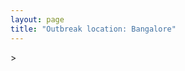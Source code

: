 ```yaml
---
layout: page
title: "Outbreak location: Bangalore"
---
```

<div id="mapid">
<script src="https://buda-magenta.github.io/hazard_map/load_map.js"></script>
><script>
var marker_outbreak = L.marker([12.979120, 77.591300],{"autoPan": true}).addTo(map); marker_outbreak.bindTooltip("Bangalore").openTooltip();

var circle_1 = L.circle([12.305183, 76.655361], {"pane": "markerPane", "color": "red", "fill": true, "fillOpacity": 0.2, "fillRule": "evenodd", "lineCap": "round", "lineJoin": "round", "opacity": 1.0, "radius": 188032, "stroke": true, "weight": 2}).addTo(map);
circle_1.bindTooltip("Mysore<br>rank: 1<br>hazard index: 0.047008")

var circle_2 = L.circle([13.340077, 77.100621], {"pane": "markerPane", "color": "red", "fill": true, "fillOpacity": 0.2, "fillRule": "evenodd", "lineCap": "round", "lineJoin": "round", "opacity": 1.0, "radius": 102214, "stroke": true, "weight": 2}).addTo(map);
circle_2.bindTooltip("Tumkur<br>rank: 2<br>hazard index: 0.025554")

var circle_3 = L.circle([13.083694, 80.270186], {"pane": "markerPane", "color": "red", "fill": true, "fillOpacity": 0.2, "fillRule": "evenodd", "lineCap": "round", "lineJoin": "round", "opacity": 1.0, "radius": 83914, "stroke": true, "weight": 2}).addTo(map);
circle_3.bindTooltip("Chennai<br>rank: 3<br>hazard index: 0.020979")

var circle_4 = L.circle([28.651718, 77.221939], {"pane": "markerPane", "color": "red", "fill": true, "fillOpacity": 0.2, "fillRule": "evenodd", "lineCap": "round", "lineJoin": "round", "opacity": 1.0, "radius": 81719, "stroke": true, "weight": 2}).addTo(map);
circle_4.bindTooltip("Delhi<br>rank: 4<br>hazard index: 0.020430")

var circle_5 = L.circle([19.075990, 72.877393], {"pane": "markerPane", "color": "red", "fill": true, "fillOpacity": 0.2, "fillRule": "evenodd", "lineCap": "round", "lineJoin": "round", "opacity": 1.0, "radius": 67677, "stroke": true, "weight": 2}).addTo(map);
circle_5.bindTooltip("Mumbai<br>rank: 5<br>hazard index: 0.016919")

var circle_6 = L.circle([11.664300, 78.146000], {"pane": "markerPane", "color": "red", "fill": true, "fillOpacity": 0.2, "fillRule": "evenodd", "lineCap": "round", "lineJoin": "round", "opacity": 1.0, "radius": 63078, "stroke": true, "weight": 2}).addTo(map);
circle_6.bindTooltip("Salem<br>rank: 6<br>hazard index: 0.015770")

var circle_7 = L.circle([17.388786, 78.461065], {"pane": "markerPane", "color": "red", "fill": true, "fillOpacity": 0.2, "fillRule": "evenodd", "lineCap": "round", "lineJoin": "round", "opacity": 1.0, "radius": 59729, "stroke": true, "weight": 2}).addTo(map);
circle_7.bindTooltip("Hyderabad<br>rank: 7<br>hazard index: 0.014932")

var circle_8 = L.circle([12.955100, 78.269900], {"pane": "markerPane", "color": "red", "fill": true, "fillOpacity": 0.2, "fillRule": "evenodd", "lineCap": "round", "lineJoin": "round", "opacity": 1.0, "radius": 50826, "stroke": true, "weight": 2}).addTo(map);
circle_8.bindTooltip("Robertson Pet<br>rank: 8<br>hazard index: 0.012707")

var circle_9 = L.circle([22.541418, 88.357691], {"pane": "markerPane", "color": "red", "fill": true, "fillOpacity": 0.2, "fillRule": "evenodd", "lineCap": "round", "lineJoin": "round", "opacity": 1.0, "radius": 40549, "stroke": true, "weight": 2}).addTo(map);
circle_9.bindTooltip("Kolkata<br>rank: 9<br>hazard index: 0.010137")

var circle_10 = L.circle([12.732884, 77.830948], {"pane": "markerPane", "color": "red", "fill": true, "fillOpacity": 0.2, "fillRule": "evenodd", "lineCap": "round", "lineJoin": "round", "opacity": 1.0, "radius": 34129, "stroke": true, "weight": 2}).addTo(map);
circle_10.bindTooltip("Hosur<br>rank: 10<br>hazard index: 0.008532")

var circle_11 = L.circle([18.521428, 73.854454], {"pane": "markerPane", "color": "red", "fill": true, "fillOpacity": 0.2, "fillRule": "evenodd", "lineCap": "round", "lineJoin": "round", "opacity": 1.0, "radius": 31674, "stroke": true, "weight": 2}).addTo(map);
circle_11.bindTooltip("Pune<br>rank: 11<br>hazard index: 0.007919")

var circle_12 = L.circle([12.523889, 76.896196], {"pane": "markerPane", "color": "red", "fill": true, "fillOpacity": 0.2, "fillRule": "evenodd", "lineCap": "round", "lineJoin": "round", "opacity": 1.0, "radius": 27968, "stroke": true, "weight": 2}).addTo(map);
circle_12.bindTooltip("Mandya<br>rank: 12<br>hazard index: 0.006992")

var circle_13 = L.circle([13.137000, 78.133961], {"pane": "markerPane", "color": "red", "fill": true, "fillOpacity": 0.2, "fillRule": "evenodd", "lineCap": "round", "lineJoin": "round", "opacity": 1.0, "radius": 26212, "stroke": true, "weight": 2}).addTo(map);
circle_13.bindTooltip("Kolar<br>rank: 13<br>hazard index: 0.006553")

var circle_14 = L.circle([12.869810, 74.843008], {"pane": "markerPane", "color": "red", "fill": true, "fillOpacity": 0.2, "fillRule": "evenodd", "lineCap": "round", "lineJoin": "round", "opacity": 1.0, "radius": 25820, "stroke": true, "weight": 2}).addTo(map);
circle_14.bindTooltip("Mangalore<br>rank: 14<br>hazard index: 0.006455")

var circle_15 = L.circle([13.007082, 76.099270], {"pane": "markerPane", "color": "red", "fill": true, "fillOpacity": 0.2, "fillRule": "evenodd", "lineCap": "round", "lineJoin": "round", "opacity": 1.0, "radius": 23451, "stroke": true, "weight": 2}).addTo(map);
circle_15.bindTooltip("Hassan<br>rank: 15<br>hazard index: 0.005863")

var circle_16 = L.circle([14.466127, 75.920636], {"pane": "markerPane", "color": "red", "fill": true, "fillOpacity": 0.2, "fillRule": "evenodd", "lineCap": "round", "lineJoin": "round", "opacity": 1.0, "radius": 23447, "stroke": true, "weight": 2}).addTo(map);
circle_16.bindTooltip("Davanagere<br>rank: 16<br>hazard index: 0.005862")

var circle_17 = L.circle([11.001812, 76.962842], {"pane": "markerPane", "color": "red", "fill": true, "fillOpacity": 0.2, "fillRule": "evenodd", "lineCap": "round", "lineJoin": "round", "opacity": 1.0, "radius": 22071, "stroke": true, "weight": 2}).addTo(map);
circle_17.bindTooltip("Coimbatore<br>rank: 17<br>hazard index: 0.005518")

var circle_18 = L.circle([13.932609, 75.574978], {"pane": "markerPane", "color": "red", "fill": true, "fillOpacity": 0.2, "fillRule": "evenodd", "lineCap": "round", "lineJoin": "round", "opacity": 1.0, "radius": 21573, "stroke": true, "weight": 2}).addTo(map);
circle_18.bindTooltip("Shimoga<br>rank: 18<br>hazard index: 0.005393")

var circle_19 = L.circle([23.021624, 72.579707], {"pane": "markerPane", "color": "red", "fill": true, "fillOpacity": 0.2, "fillRule": "evenodd", "lineCap": "round", "lineJoin": "round", "opacity": 1.0, "radius": 21279, "stroke": true, "weight": 2}).addTo(map);
circle_19.bindTooltip("Ahmedabad<br>rank: 19<br>hazard index: 0.005320")

var circle_20 = L.circle([9.931308, 76.267414], {"pane": "markerPane", "color": "red", "fill": true, "fillOpacity": 0.2, "fillRule": "evenodd", "lineCap": "round", "lineJoin": "round", "opacity": 1.0, "radius": 18740, "stroke": true, "weight": 2}).addTo(map);
circle_20.bindTooltip("Kochi<br>rank: 20<br>hazard index: 0.004685")

var circle_21 = L.circle([15.351838, 75.137985], {"pane": "markerPane", "color": "red", "fill": true, "fillOpacity": 0.2, "fillRule": "evenodd", "lineCap": "round", "lineJoin": "round", "opacity": 1.0, "radius": 18329, "stroke": true, "weight": 2}).addTo(map);
circle_21.bindTooltip("Hubli<br>rank: 21<br>hazard index: 0.004582")

var circle_22 = L.circle([16.508759, 80.618510], {"pane": "markerPane", "color": "red", "fill": true, "fillOpacity": 0.2, "fillRule": "evenodd", "lineCap": "round", "lineJoin": "round", "opacity": 1.0, "radius": 17954, "stroke": true, "weight": 2}).addTo(map);
circle_22.bindTooltip("Vijayawada<br>rank: 22<br>hazard index: 0.004489")

var circle_23 = L.circle([17.723128, 83.301284], {"pane": "markerPane", "color": "red", "fill": true, "fillOpacity": 0.2, "fillRule": "evenodd", "lineCap": "round", "lineJoin": "round", "opacity": 1.0, "radius": 17786, "stroke": true, "weight": 2}).addTo(map);
circle_23.bindTooltip("Visakhapatnam<br>rank: 23<br>hazard index: 0.004447")

var circle_24 = L.circle([14.654623, 77.556260], {"pane": "markerPane", "color": "red", "fill": true, "fillOpacity": 0.2, "fillRule": "evenodd", "lineCap": "round", "lineJoin": "round", "opacity": 1.0, "radius": 17377, "stroke": true, "weight": 2}).addTo(map);
circle_24.bindTooltip("Anantapur<br>rank: 24<br>hazard index: 0.004344")

var circle_25 = L.circle([15.398403, 73.812918], {"pane": "markerPane", "color": "red", "fill": true, "fillOpacity": 0.2, "fillRule": "evenodd", "lineCap": "round", "lineJoin": "round", "opacity": 1.0, "radius": 16228, "stroke": true, "weight": 2}).addTo(map);
circle_25.bindTooltip("Vasco Da Gama<br>rank: 25<br>hazard index: 0.004057")

var circle_26 = L.circle([20.266777, 85.843559], {"pane": "markerPane", "color": "red", "fill": true, "fillOpacity": 0.2, "fillRule": "evenodd", "lineCap": "round", "lineJoin": "round", "opacity": 1.0, "radius": 15969, "stroke": true, "weight": 2}).addTo(map);
circle_26.bindTooltip("Bhubaneswar<br>rank: 26<br>hazard index: 0.003992")

var circle_27 = L.circle([8.576971, 77.050125], {"pane": "markerPane", "color": "red", "fill": true, "fillOpacity": 0.2, "fillRule": "evenodd", "lineCap": "round", "lineJoin": "round", "opacity": 1.0, "radius": 13311, "stroke": true, "weight": 2}).addTo(map);
circle_27.bindTooltip("Thiruvananthapuram<br>rank: 27<br>hazard index: 0.003328")

var circle_28 = L.circle([13.826383, 77.493772], {"pane": "markerPane", "color": "red", "fill": true, "fillOpacity": 0.2, "fillRule": "evenodd", "lineCap": "round", "lineJoin": "round", "opacity": 1.0, "radius": 11753, "stroke": true, "weight": 2}).addTo(map);
circle_28.bindTooltip("Hindupur<br>rank: 28<br>hazard index: 0.002938")

var circle_29 = L.circle([17.849907, 75.276320], {"pane": "markerPane", "color": "red", "fill": true, "fillOpacity": 0.2, "fillRule": "evenodd", "lineCap": "round", "lineJoin": "round", "opacity": 1.0, "radius": 11320, "stroke": true, "weight": 2}).addTo(map);
circle_29.bindTooltip("Solapur<br>rank: 29<br>hazard index: 0.002830")

var circle_30 = L.circle([21.149813, 79.082056], {"pane": "markerPane", "color": "red", "fill": true, "fillOpacity": 0.2, "fillRule": "evenodd", "lineCap": "round", "lineJoin": "round", "opacity": 1.0, "radius": 10626, "stroke": true, "weight": 2}).addTo(map);
circle_30.bindTooltip("Nagpur<br>rank: 30<br>hazard index: 0.002657")

var circle_31 = L.circle([14.226644, 76.400512], {"pane": "markerPane", "color": "red", "fill": true, "fillOpacity": 0.2, "fillRule": "evenodd", "lineCap": "round", "lineJoin": "round", "opacity": 1.0, "radius": 10608, "stroke": true, "weight": 2}).addTo(map);
circle_31.bindTooltip("Chitradurga<br>rank: 31<br>hazard index: 0.002652")

var circle_32 = L.circle([14.422347, 77.720069], {"pane": "markerPane", "color": "red", "fill": true, "fillOpacity": 0.2, "fillRule": "evenodd", "lineCap": "round", "lineJoin": "round", "opacity": 1.0, "radius": 10351, "stroke": true, "weight": 2}).addTo(map);
circle_32.bindTooltip("Dharmavaram<br>rank: 32<br>hazard index: 0.002588")

var circle_33 = L.circle([9.926115, 78.114098], {"pane": "markerPane", "color": "red", "fill": true, "fillOpacity": 0.2, "fillRule": "evenodd", "lineCap": "round", "lineJoin": "round", "opacity": 1.0, "radius": 10305, "stroke": true, "weight": 2}).addTo(map);
circle_33.bindTooltip("Madurai<br>rank: 33<br>hazard index: 0.002576")

var circle_34 = L.circle([20.166670, 79.172114], {"pane": "markerPane", "color": "red", "fill": true, "fillOpacity": 0.2, "fillRule": "evenodd", "lineCap": "round", "lineJoin": "round", "opacity": 1.0, "radius": 10088, "stroke": true, "weight": 2}).addTo(map);
circle_34.bindTooltip("Bhadravati<br>rank: 34<br>hazard index: 0.002522")

var circle_35 = L.circle([11.369204, 77.676627], {"pane": "markerPane", "color": "red", "fill": true, "fillOpacity": 0.2, "fillRule": "evenodd", "lineCap": "round", "lineJoin": "round", "opacity": 1.0, "radius": 9935, "stroke": true, "weight": 2}).addTo(map);
circle_35.bindTooltip("Erode<br>rank: 35<br>hazard index: 0.002484")

var circle_36 = L.circle([17.166667, 77.083333], {"pane": "markerPane", "color": "red", "fill": true, "fillOpacity": 0.2, "fillRule": "evenodd", "lineCap": "round", "lineJoin": "round", "opacity": 1.0, "radius": 9667, "stroke": true, "weight": 2}).addTo(map);
circle_36.bindTooltip("Gulbarga<br>rank: 36<br>hazard index: 0.002417")

var circle_37 = L.circle([26.838100, 80.934600], {"pane": "markerPane", "color": "red", "fill": true, "fillOpacity": 0.2, "fillRule": "evenodd", "lineCap": "round", "lineJoin": "round", "opacity": 1.0, "radius": 9628, "stroke": true, "weight": 2}).addTo(map);
circle_37.bindTooltip("Lucknow<br>rank: 37<br>hazard index: 0.002407")

var circle_38 = L.circle([26.915458, 75.818982], {"pane": "markerPane", "color": "red", "fill": true, "fillOpacity": 0.2, "fillRule": "evenodd", "lineCap": "round", "lineJoin": "round", "opacity": 1.0, "radius": 9324, "stroke": true, "weight": 2}).addTo(map);
circle_38.bindTooltip("Jaipur<br>rank: 38<br>hazard index: 0.002331")

var circle_39 = L.circle([13.160105, 79.155551], {"pane": "markerPane", "color": "red", "fill": true, "fillOpacity": 0.2, "fillRule": "evenodd", "lineCap": "round", "lineJoin": "round", "opacity": 1.0, "radius": 8888, "stroke": true, "weight": 2}).addTo(map);
circle_39.bindTooltip("Chittoor<br>rank: 39<br>hazard index: 0.002222")

var circle_40 = L.circle([26.180598, 91.753943], {"pane": "markerPane", "color": "red", "fill": true, "fillOpacity": 0.2, "fillRule": "evenodd", "lineCap": "round", "lineJoin": "round", "opacity": 1.0, "radius": 8503, "stroke": true, "weight": 2}).addTo(map);
circle_40.bindTooltip("Guwahati<br>rank: 40<br>hazard index: 0.002126")

var circle_41 = L.circle([25.609324, 85.123525], {"pane": "markerPane", "color": "red", "fill": true, "fillOpacity": 0.2, "fillRule": "evenodd", "lineCap": "round", "lineJoin": "round", "opacity": 1.0, "radius": 8480, "stroke": true, "weight": 2}).addTo(map);
circle_41.bindTooltip("Patna<br>rank: 41<br>hazard index: 0.002120")

var circle_42 = L.circle([12.794811, 79.000641], {"pane": "markerPane", "color": "red", "fill": true, "fillOpacity": 0.2, "fillRule": "evenodd", "lineCap": "round", "lineJoin": "round", "opacity": 1.0, "radius": 8176, "stroke": true, "weight": 2}).addTo(map);
circle_42.bindTooltip("Vellore<br>rank: 42<br>hazard index: 0.002044")

var circle_43 = L.circle([13.573260, 78.479146], {"pane": "markerPane", "color": "red", "fill": true, "fillOpacity": 0.2, "fillRule": "evenodd", "lineCap": "round", "lineJoin": "round", "opacity": 1.0, "radius": 7452, "stroke": true, "weight": 2}).addTo(map);
circle_43.bindTooltip("Madanapalle<br>rank: 43<br>hazard index: 0.001863")

var circle_44 = L.circle([12.792907, 78.699917], {"pane": "markerPane", "color": "red", "fill": true, "fillOpacity": 0.2, "fillRule": "evenodd", "lineCap": "round", "lineJoin": "round", "opacity": 1.0, "radius": 6844, "stroke": true, "weight": 2}).addTo(map);
circle_44.bindTooltip("Ambur<br>rank: 44<br>hazard index: 0.001711")

var circle_45 = L.circle([13.631637, 79.423171], {"pane": "markerPane", "color": "red", "fill": true, "fillOpacity": 0.2, "fillRule": "evenodd", "lineCap": "round", "lineJoin": "round", "opacity": 1.0, "radius": 6838, "stroke": true, "weight": 2}).addTo(map);
circle_45.bindTooltip("Tirupati<br>rank: 45<br>hazard index: 0.001710")

var circle_46 = L.circle([22.720362, 75.868200], {"pane": "markerPane", "color": "red", "fill": true, "fillOpacity": 0.2, "fillRule": "evenodd", "lineCap": "round", "lineJoin": "round", "opacity": 1.0, "radius": 6796, "stroke": true, "weight": 2}).addTo(map);
circle_46.bindTooltip("Indore<br>rank: 46<br>hazard index: 0.001699")

var circle_47 = L.circle([25.531031, 78.652689], {"pane": "markerPane", "color": "red", "fill": true, "fillOpacity": 0.2, "fillRule": "evenodd", "lineCap": "round", "lineJoin": "round", "opacity": 1.0, "radius": 6529, "stroke": true, "weight": 2}).addTo(map);
circle_47.bindTooltip("Jhansi<br>rank: 47<br>hazard index: 0.001632")

var circle_48 = L.circle([23.370035, 85.325013], {"pane": "markerPane", "color": "red", "fill": true, "fillOpacity": 0.2, "fillRule": "evenodd", "lineCap": "round", "lineJoin": "round", "opacity": 1.0, "radius": 6370, "stroke": true, "weight": 2}).addTo(map);
circle_48.bindTooltip("Ranchi<br>rank: 48<br>hazard index: 0.001593")

var circle_49 = L.circle([11.101781, 77.345192], {"pane": "markerPane", "color": "red", "fill": true, "fillOpacity": 0.2, "fillRule": "evenodd", "lineCap": "round", "lineJoin": "round", "opacity": 1.0, "radius": 6331, "stroke": true, "weight": 2}).addTo(map);
circle_49.bindTooltip("Tiruppur<br>rank: 49<br>hazard index: 0.001583")

var circle_50 = L.circle([12.227213, 79.070156], {"pane": "markerPane", "color": "red", "fill": true, "fillOpacity": 0.2, "fillRule": "evenodd", "lineCap": "round", "lineJoin": "round", "opacity": 1.0, "radius": 5684, "stroke": true, "weight": 2}).addTo(map);
circle_50.bindTooltip("Tiruvannamalai<br>rank: 50<br>hazard index: 0.001421")

var circle_51 = L.circle([15.143395, 76.919388], {"pane": "markerPane", "color": "red", "fill": true, "fillOpacity": 0.2, "fillRule": "evenodd", "lineCap": "round", "lineJoin": "round", "opacity": 1.0, "radius": 5509, "stroke": true, "weight": 2}).addTo(map);
circle_51.bindTooltip("Bellary<br>rank: 51<br>hazard index: 0.001377")

var circle_52 = L.circle([15.857267, 74.506934], {"pane": "markerPane", "color": "red", "fill": true, "fillOpacity": 0.2, "fillRule": "evenodd", "lineCap": "round", "lineJoin": "round", "opacity": 1.0, "radius": 5323, "stroke": true, "weight": 2}).addTo(map);
circle_52.bindTooltip("Belgaum<br>rank: 52<br>hazard index: 0.001331")

var circle_53 = L.circle([14.625888, 75.635724], {"pane": "markerPane", "color": "red", "fill": true, "fillOpacity": 0.2, "fillRule": "evenodd", "lineCap": "round", "lineJoin": "round", "opacity": 1.0, "radius": 4774, "stroke": true, "weight": 2}).addTo(map);
circle_53.bindTooltip("Ranibennur<br>rank: 53<br>hazard index: 0.001194")

var circle_54 = L.circle([21.170200, 72.831100], {"pane": "markerPane", "color": "red", "fill": true, "fillOpacity": 0.2, "fillRule": "evenodd", "lineCap": "round", "lineJoin": "round", "opacity": 1.0, "radius": 4561, "stroke": true, "weight": 2}).addTo(map);
circle_54.bindTooltip("Surat<br>rank: 54<br>hazard index: 0.001140")

var circle_55 = L.circle([16.083333, 77.166667], {"pane": "markerPane", "color": "red", "fill": true, "fillOpacity": 0.2, "fillRule": "evenodd", "lineCap": "round", "lineJoin": "round", "opacity": 1.0, "radius": 4294, "stroke": true, "weight": 2}).addTo(map);
circle_55.bindTooltip("Raichur<br>rank: 55<br>hazard index: 0.001074")

var circle_56 = L.circle([17.005045, 81.780473], {"pane": "markerPane", "color": "red", "fill": true, "fillOpacity": 0.2, "fillRule": "evenodd", "lineCap": "round", "lineJoin": "round", "opacity": 1.0, "radius": 3987, "stroke": true, "weight": 2}).addTo(map);
circle_56.bindTooltip("Rajahmundry<br>rank: 56<br>hazard index: 0.000997")

var circle_57 = L.circle([30.733442, 76.779714], {"pane": "markerPane", "color": "red", "fill": true, "fillOpacity": 0.2, "fillRule": "evenodd", "lineCap": "round", "lineJoin": "round", "opacity": 1.0, "radius": 3858, "stroke": true, "weight": 2}).addTo(map);
circle_57.bindTooltip("Chandigarh<br>rank: 57<br>hazard index: 0.000965")

var circle_58 = L.circle([19.194329, 72.970178], {"pane": "markerPane", "color": "red", "fill": true, "fillOpacity": 0.2, "fillRule": "evenodd", "lineCap": "round", "lineJoin": "round", "opacity": 1.0, "radius": 3784, "stroke": true, "weight": 2}).addTo(map);
circle_58.bindTooltip("Thane<br>rank: 58<br>hazard index: 0.000946")

var circle_59 = L.circle([18.793568, 80.815939], {"pane": "markerPane", "color": "red", "fill": true, "fillOpacity": 0.2, "fillRule": "evenodd", "lineCap": "round", "lineJoin": "round", "opacity": 1.0, "radius": 3780, "stroke": true, "weight": 2}).addTo(map);
circle_59.bindTooltip("Bijapur<br>rank: 59<br>hazard index: 0.000945")

var circle_60 = L.circle([16.291519, 80.454159], {"pane": "markerPane", "color": "red", "fill": true, "fillOpacity": 0.2, "fillRule": "evenodd", "lineCap": "round", "lineJoin": "round", "opacity": 1.0, "radius": 3742, "stroke": true, "weight": 2}).addTo(map);
circle_60.bindTooltip("Guntur<br>rank: 60<br>hazard index: 0.000936")

var circle_61 = L.circle([15.119651, 77.455290], {"pane": "markerPane", "color": "red", "fill": true, "fillOpacity": 0.2, "fillRule": "evenodd", "lineCap": "round", "lineJoin": "round", "opacity": 1.0, "radius": 3721, "stroke": true, "weight": 2}).addTo(map);
circle_61.bindTooltip("Guntakal<br>rank: 61<br>hazard index: 0.000930")

var circle_62 = L.circle([10.804973, 78.687030], {"pane": "markerPane", "color": "red", "fill": true, "fillOpacity": 0.2, "fillRule": "evenodd", "lineCap": "round", "lineJoin": "round", "opacity": 1.0, "radius": 3670, "stroke": true, "weight": 2}).addTo(map);
circle_62.bindTooltip("Tiruchirappalli<br>rank: 62<br>hazard index: 0.000918")

var circle_63 = L.circle([26.698885, 88.320030], {"pane": "markerPane", "color": "red", "fill": true, "fillOpacity": 0.2, "fillRule": "evenodd", "lineCap": "round", "lineJoin": "round", "opacity": 1.0, "radius": 3537, "stroke": true, "weight": 2}).addTo(map);
circle_63.bindTooltip("Bagdogra<br>rank: 63<br>hazard index: 0.000884")

var circle_64 = L.circle([15.266493, 76.387230], {"pane": "markerPane", "color": "red", "fill": true, "fillOpacity": 0.2, "fillRule": "evenodd", "lineCap": "round", "lineJoin": "round", "opacity": 1.0, "radius": 3448, "stroke": true, "weight": 2}).addTo(map);
circle_64.bindTooltip("Hospet<br>rank: 64<br>hazard index: 0.000862")

var circle_65 = L.circle([11.258608, 75.778874], {"pane": "markerPane", "color": "red", "fill": true, "fillOpacity": 0.2, "fillRule": "evenodd", "lineCap": "round", "lineJoin": "round", "opacity": 1.0, "radius": 2980, "stroke": true, "weight": 2}).addTo(map);
circle_65.bindTooltip("Kozhikode<br>rank: 65<br>hazard index: 0.000745")

var circle_66 = L.circle([25.335649, 83.007629], {"pane": "markerPane", "color": "red", "fill": true, "fillOpacity": 0.2, "fillRule": "evenodd", "lineCap": "round", "lineJoin": "round", "opacity": 1.0, "radius": 2977, "stroke": true, "weight": 2}).addTo(map);
circle_66.bindTooltip("Varanasi<br>rank: 66<br>hazard index: 0.000744")

var circle_67 = L.circle([14.449372, 79.987376], {"pane": "markerPane", "color": "red", "fill": true, "fillOpacity": 0.2, "fillRule": "evenodd", "lineCap": "round", "lineJoin": "round", "opacity": 1.0, "radius": 2454, "stroke": true, "weight": 2}).addTo(map);
circle_67.bindTooltip("Nellore<br>rank: 67<br>hazard index: 0.000614")

var circle_68 = L.circle([8.701220, 77.579269], {"pane": "markerPane", "color": "red", "fill": true, "fillOpacity": 0.2, "fillRule": "evenodd", "lineCap": "round", "lineJoin": "round", "opacity": 1.0, "radius": 2451, "stroke": true, "weight": 2}).addTo(map);
circle_68.bindTooltip("Tirunelveli<br>rank: 68<br>hazard index: 0.000613")

var circle_69 = L.circle([15.426365, 75.630079], {"pane": "markerPane", "color": "red", "fill": true, "fillOpacity": 0.2, "fillRule": "evenodd", "lineCap": "round", "lineJoin": "round", "opacity": 1.0, "radius": 2412, "stroke": true, "weight": 2}).addTo(map);
circle_69.bindTooltip("Gadag<br>rank: 69<br>hazard index: 0.000603")

var circle_70 = L.circle([10.525626, 76.213254], {"pane": "markerPane", "color": "red", "fill": true, "fillOpacity": 0.2, "fillRule": "evenodd", "lineCap": "round", "lineJoin": "round", "opacity": 1.0, "radius": 2408, "stroke": true, "weight": 2}).addTo(map);
circle_70.bindTooltip("Thrissur<br>rank: 70<br>hazard index: 0.000602")

var circle_71 = L.circle([17.910400, 77.519900], {"pane": "markerPane", "color": "red", "fill": true, "fillOpacity": 0.2, "fillRule": "evenodd", "lineCap": "round", "lineJoin": "round", "opacity": 1.0, "radius": 2385, "stroke": true, "weight": 2}).addTo(map);
circle_71.bindTooltip("Bidar<br>rank: 71<br>hazard index: 0.000596")

var circle_72 = L.circle([23.258486, 77.401989], {"pane": "markerPane", "color": "red", "fill": true, "fillOpacity": 0.2, "fillRule": "evenodd", "lineCap": "round", "lineJoin": "round", "opacity": 1.0, "radius": 2333, "stroke": true, "weight": 2}).addTo(map);
circle_72.bindTooltip("Bhopal<br>rank: 72<br>hazard index: 0.000583")

var circle_73 = L.circle([13.318014, 75.773874], {"pane": "markerPane", "color": "red", "fill": true, "fillOpacity": 0.2, "fillRule": "evenodd", "lineCap": "round", "lineJoin": "round", "opacity": 1.0, "radius": 2333, "stroke": true, "weight": 2}).addTo(map);
circle_73.bindTooltip("Chikmagalur<br>rank: 73<br>hazard index: 0.000583")

var circle_74 = L.circle([10.915649, 79.806949], {"pane": "markerPane", "color": "red", "fill": true, "fillOpacity": 0.2, "fillRule": "evenodd", "lineCap": "round", "lineJoin": "round", "opacity": 1.0, "radius": 1949, "stroke": true, "weight": 2}).addTo(map);
circle_74.bindTooltip("Pondicherry<br>rank: 74<br>hazard index: 0.000487")

var circle_75 = L.circle([19.807608, 85.825254], {"pane": "markerPane", "color": "red", "fill": true, "fillOpacity": 0.2, "fillRule": "evenodd", "lineCap": "round", "lineJoin": "round", "opacity": 1.0, "radius": 1838, "stroke": true, "weight": 2}).addTo(map);
circle_75.bindTooltip("Puri<br>rank: 75<br>hazard index: 0.000460")

var circle_76 = L.circle([21.237947, 81.633683], {"pane": "markerPane", "color": "red", "fill": true, "fillOpacity": 0.2, "fillRule": "evenodd", "lineCap": "round", "lineJoin": "round", "opacity": 1.0, "radius": 1763, "stroke": true, "weight": 2}).addTo(map);
circle_76.bindTooltip("Raipur<br>rank: 76<br>hazard index: 0.000441")

var circle_77 = L.circle([8.887951, 76.595501], {"pane": "markerPane", "color": "red", "fill": true, "fillOpacity": 0.2, "fillRule": "evenodd", "lineCap": "round", "lineJoin": "round", "opacity": 1.0, "radius": 1758, "stroke": true, "weight": 2}).addTo(map);
circle_77.bindTooltip("Kollam<br>rank: 77<br>hazard index: 0.000440")

var circle_78 = L.circle([31.634308, 74.873679], {"pane": "markerPane", "color": "red", "fill": true, "fillOpacity": 0.2, "fillRule": "evenodd", "lineCap": "round", "lineJoin": "round", "opacity": 1.0, "radius": 1754, "stroke": true, "weight": 2}).addTo(map);
circle_78.bindTooltip("Amritsar<br>rank: 78<br>hazard index: 0.000439")

var circle_79 = L.circle([30.325565, 78.043681], {"pane": "markerPane", "color": "red", "fill": true, "fillOpacity": 0.2, "fillRule": "evenodd", "lineCap": "round", "lineJoin": "round", "opacity": 1.0, "radius": 1717, "stroke": true, "weight": 2}).addTo(map);
circle_79.bindTooltip("Dehradun<br>rank: 79<br>hazard index: 0.000429")

var circle_80 = L.circle([19.169335, 77.311013], {"pane": "markerPane", "color": "red", "fill": true, "fillOpacity": 0.2, "fillRule": "evenodd", "lineCap": "round", "lineJoin": "round", "opacity": 1.0, "radius": 1701, "stroke": true, "weight": 2}).addTo(map);
circle_80.bindTooltip("Nanded Waghala<br>rank: 80<br>hazard index: 0.000425")

var circle_81 = L.circle([16.850253, 74.594888], {"pane": "markerPane", "color": "red", "fill": true, "fillOpacity": 0.2, "fillRule": "evenodd", "lineCap": "round", "lineJoin": "round", "opacity": 1.0, "radius": 1669, "stroke": true, "weight": 2}).addTo(map);
circle_81.bindTooltip("Sangli<br>rank: 81<br>hazard index: 0.000417")

var circle_82 = L.circle([10.330330, 78.067398], {"pane": "markerPane", "color": "red", "fill": true, "fillOpacity": 0.2, "fillRule": "evenodd", "lineCap": "round", "lineJoin": "round", "opacity": 1.0, "radius": 1659, "stroke": true, "weight": 2}).addTo(map);
circle_82.bindTooltip("Dindigul<br>rank: 82<br>hazard index: 0.000415")

var circle_83 = L.circle([22.297314, 73.194257], {"pane": "markerPane", "color": "red", "fill": true, "fillOpacity": 0.2, "fillRule": "evenodd", "lineCap": "round", "lineJoin": "round", "opacity": 1.0, "radius": 1633, "stroke": true, "weight": 2}).addTo(map);
circle_83.bindTooltip("Vadodara<br>rank: 83<br>hazard index: 0.000408")

var circle_84 = L.circle([15.631900, 77.275900], {"pane": "markerPane", "color": "red", "fill": true, "fillOpacity": 0.2, "fillRule": "evenodd", "lineCap": "round", "lineJoin": "round", "opacity": 1.0, "radius": 1588, "stroke": true, "weight": 2}).addTo(map);
circle_84.bindTooltip("Adoni<br>rank: 84<br>hazard index: 0.000397")

var circle_85 = L.circle([26.460914, 80.321759], {"pane": "markerPane", "color": "red", "fill": true, "fillOpacity": 0.2, "fillRule": "evenodd", "lineCap": "round", "lineJoin": "round", "opacity": 1.0, "radius": 1557, "stroke": true, "weight": 2}).addTo(map);
circle_85.bindTooltip("Kanpur<br>rank: 85<br>hazard index: 0.000389")

var circle_86 = L.circle([20.843512, 75.525927], {"pane": "markerPane", "color": "red", "fill": true, "fillOpacity": 0.2, "fillRule": "evenodd", "lineCap": "round", "lineJoin": "round", "opacity": 1.0, "radius": 1477, "stroke": true, "weight": 2}).addTo(map);
circle_86.bindTooltip("Jalgaon<br>rank: 86<br>hazard index: 0.000369")

var circle_87 = L.circle([20.468600, 85.879200], {"pane": "markerPane", "color": "red", "fill": true, "fillOpacity": 0.2, "fillRule": "evenodd", "lineCap": "round", "lineJoin": "round", "opacity": 1.0, "radius": 1425, "stroke": true, "weight": 2}).addTo(map);
circle_87.bindTooltip("Cuttack<br>rank: 87<br>hazard index: 0.000356")

var circle_88 = L.circle([10.787898, 76.474087], {"pane": "markerPane", "color": "red", "fill": true, "fillOpacity": 0.2, "fillRule": "evenodd", "lineCap": "round", "lineJoin": "round", "opacity": 1.0, "radius": 1387, "stroke": true, "weight": 2}).addTo(map);
circle_88.bindTooltip("Palakkad<br>rank: 88<br>hazard index: 0.000347")

var circle_89 = L.circle([18.112082, 83.405220], {"pane": "markerPane", "color": "red", "fill": true, "fillOpacity": 0.2, "fillRule": "evenodd", "lineCap": "round", "lineJoin": "round", "opacity": 1.0, "radius": 1365, "stroke": true, "weight": 2}).addTo(map);
circle_89.bindTooltip("Vizianagaram<br>rank: 89<br>hazard index: 0.000341")

var circle_90 = L.circle([8.188047, 77.429049], {"pane": "markerPane", "color": "red", "fill": true, "fillOpacity": 0.2, "fillRule": "evenodd", "lineCap": "round", "lineJoin": "round", "opacity": 1.0, "radius": 1352, "stroke": true, "weight": 2}).addTo(map);
circle_90.bindTooltip("Nagercoil<br>rank: 90<br>hazard index: 0.000338")

var circle_91 = L.circle([11.664535, 92.739045], {"pane": "markerPane", "color": "red", "fill": true, "fillOpacity": 0.2, "fillRule": "evenodd", "lineCap": "round", "lineJoin": "round", "opacity": 1.0, "radius": 1321, "stroke": true, "weight": 2}).addTo(map);
circle_91.bindTooltip("Port Blair<br>rank: 91<br>hazard index: 0.000330")

var circle_92 = L.circle([17.980609, 79.598212], {"pane": "markerPane", "color": "red", "fill": true, "fillOpacity": 0.2, "fillRule": "evenodd", "lineCap": "round", "lineJoin": "round", "opacity": 1.0, "radius": 1304, "stroke": true, "weight": 2}).addTo(map);
circle_92.bindTooltip("Warangal<br>rank: 92<br>hazard index: 0.000326")

var circle_93 = L.circle([16.185317, 75.696792], {"pane": "markerPane", "color": "red", "fill": true, "fillOpacity": 0.2, "fillRule": "evenodd", "lineCap": "round", "lineJoin": "round", "opacity": 1.0, "radius": 1298, "stroke": true, "weight": 2}).addTo(map);
circle_93.bindTooltip("Bagalkot<br>rank: 93<br>hazard index: 0.000325")

var circle_94 = L.circle([16.702841, 74.240533], {"pane": "markerPane", "color": "red", "fill": true, "fillOpacity": 0.2, "fillRule": "evenodd", "lineCap": "round", "lineJoin": "round", "opacity": 1.0, "radius": 1290, "stroke": true, "weight": 2}).addTo(map);
circle_94.bindTooltip("Kolhapur<br>rank: 94<br>hazard index: 0.000323")

var circle_95 = L.circle([25.438130, 81.833800], {"pane": "markerPane", "color": "red", "fill": true, "fillOpacity": 0.2, "fillRule": "evenodd", "lineCap": "round", "lineJoin": "round", "opacity": 1.0, "radius": 1257, "stroke": true, "weight": 2}).addTo(map);
circle_95.bindTooltip("Allahabad<br>rank: 95<br>hazard index: 0.000314")

var circle_96 = L.circle([18.627929, 73.800983], {"pane": "markerPane", "color": "red", "fill": true, "fillOpacity": 0.2, "fillRule": "evenodd", "lineCap": "round", "lineJoin": "round", "opacity": 1.0, "radius": 1252, "stroke": true, "weight": 2}).addTo(map);
circle_96.bindTooltip("Pimpri Chinchwad<br>rank: 96<br>hazard index: 0.000313")

var circle_97 = L.circle([13.125476, 80.094090], {"pane": "markerPane", "color": "red", "fill": true, "fillOpacity": 0.2, "fillRule": "evenodd", "lineCap": "round", "lineJoin": "round", "opacity": 1.0, "radius": 1198, "stroke": true, "weight": 2}).addTo(map);
circle_97.bindTooltip("Avadi<br>rank: 97<br>hazard index: 0.000300")

var circle_98 = L.circle([22.591260, 88.390964], {"pane": "markerPane", "color": "red", "fill": true, "fillOpacity": 0.2, "fillRule": "evenodd", "lineCap": "round", "lineJoin": "round", "opacity": 1.0, "radius": 1187, "stroke": true, "weight": 2}).addTo(map);
circle_98.bindTooltip("Bidhan Nagar<br>rank: 98<br>hazard index: 0.000297")

var circle_99 = L.circle([9.500665, 76.412414], {"pane": "markerPane", "color": "red", "fill": true, "fillOpacity": 0.2, "fillRule": "evenodd", "lineCap": "round", "lineJoin": "round", "opacity": 1.0, "radius": 1165, "stroke": true, "weight": 2}).addTo(map);
circle_99.bindTooltip("Alappuzha<br>rank: 99<br>hazard index: 0.000291")

var circle_100 = L.circle([28.428262, 77.002700], {"pane": "markerPane", "color": "red", "fill": true, "fillOpacity": 0.2, "fillRule": "evenodd", "lineCap": "round", "lineJoin": "round", "opacity": 1.0, "radius": 1155, "stroke": true, "weight": 2}).addTo(map);
circle_100.bindTooltip("Gurgaon<br>rank: 100<br>hazard index: 0.000289")
</script>
</div>
